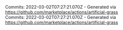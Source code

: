 Commits: 2022-03-02T07:27:21.070Z - Generated via https://github.com/marketplace/actions/artificial-grass
<br>
Commits: 2022-03-02T07:27:21.070Z - Generated via https://github.com/marketplace/actions/artificial-grass
<br>

